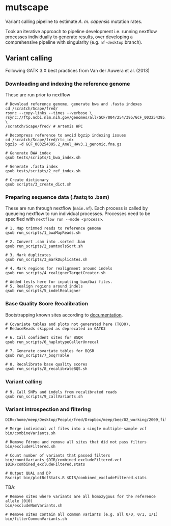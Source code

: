 # mutscape
Variant calling pipeline to estimate *A. m. capensis* mutation rates.

Took an iterative approach to pipeline development i.e. running nextflow processes individually to generate results, over developing a comprehensive pipeline with singularity (e.g. `nf-desktop` branch).

## Variant calling 
Following GATK 3.X best practices from Van der Auwera et al. (2013)

### Downloading and indexing the reference genome
These are run prior to nextflow

```
# Download reference genome, generate bwa and .fasta indexes
cd /scratch/Scape/fred/
rsync --copy-links --times --verbose \
rsync://ftp.ncbi.nlm.nih.gov/genomes/all/GCF/004/254/395/GCF_003254395.2_Amel_HAv3.1/GCF_003254395.2_Amel_HAv3.1_genomic.fna.gz \ 
/scratch/Scape/fred/ # Artemis HPC

# Decompress reference to avoid bgzip indexing issues
cd /scratch/Scape/fred/rtc_idx
bgzip -d GCF_003254395.2_Amel_HAv3.1_genomic.fna.gz

# Generate BWA index
qsub tests/scripts/1_bwa_index.sh

# Generate .fasta index 
qsub tests/scripts/2_ref_index.sh

# Create dictionary
qsub scripts/3_create_dict.sh
```

### Preparing sequence data (.fastq to .bam)
These are run through nextflow (`main.nf`). Each process is called by queueing nextflow to run individual processes. Processes need to be specified with `nextflow run --mode <process>`.

```
# 1. Map trimmed reads to reference genome
qsub run_scripts/1_bwaMapReads.sh   

# 2. Convert .sam into .sorted .bam
qsub run_scripts/2_samtoolsSort.sh

# 3. Mark duplicates
qsub run_scripts/3_markDuplicates.sh

# 4. Mark regions for realignment around indels 
qsub run_scripts/4_realignerTargetCreator.sh

# Added tests here for inputting bam/bai files.
# 5. Realign regions around indels
qsub run_scripts/5_indelRealigner
```

### Base Quality Score Recalibration
Bootstrapping known sites according to [documentation](https://github.com/broadinstitute/gatk-docs/blob/master/gatk3-methods-and-algorithms/Base_Quality_Score_Recalibration_(BQSR).md). 

```
# Covariate tables and plots not generated here (TODO).
# ReduceReads skipped as deprecated in GATK3

# 6. Call confident sites for BSQR
qsub run_scripts/6_haplotypeCallerUnrecal

# 7. Generate covariate tables for BQSR
qsub run_scripts/7_bsqrTable

# 8. Recalibrate base quality scores
qsub run_scripts/8_recalibrateBQS.sh
```

### Variant calling
```
# 9. Call SNPs and indels from recalibrated reads 
qsub run_scripts/9_callVariants.sh
```

### Variant introspection and filtering
```
DIR=/home/meep/Desktop/People/fred/Dropbox/meep/bee/02_working/2009_filter_vcf

# Merge individual vcf files into a single multiple-sample vcf
bin/combineVariants.sh

# Remove Fdrone and remove all sites that did not pass filters
bin/excludeFiltered.sh

# Count number of variants that passed filters
bin/countVariants $DIR/combined_excludeFiltered.vcf $DIR/combined_excludeFiltered.stats

# Output QUAL and DP
Rscript bin/plotBcfStats.R $DIR/combined_excludeFiltered.stats
```

TBA:
```
# Remove sites where variants are all homozygous for the reference allele (0|0) 
bin/excludeNonVariants.sh

# Remove sites contain all common variants (e.g. all 0/0, 0/1, 1/1)
bin/filterCommonVariants.sh
```

